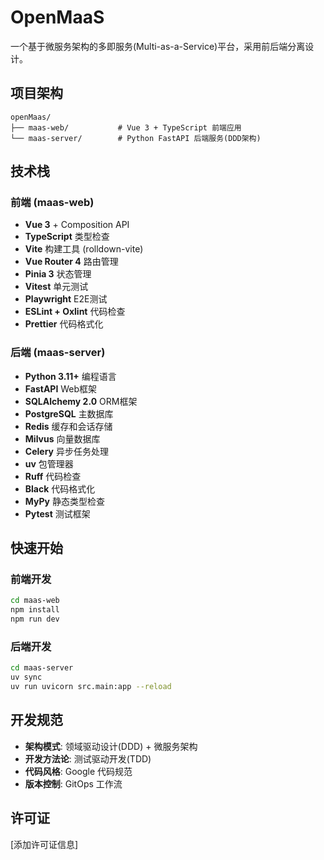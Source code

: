# OpenMaaS

一个基于微服务架构的多即服务(Multi-as-a-Service)平台，采用前后端分离设计。

## 项目架构

```
openMaas/
├── maas-web/           # Vue 3 + TypeScript 前端应用
└── maas-server/        # Python FastAPI 后端服务(DDD架构)
```

## 技术栈

### 前端 (maas-web)

- **Vue 3** + Composition API
- **TypeScript** 类型检查
- **Vite** 构建工具 (rolldown-vite)
- **Vue Router 4** 路由管理
- **Pinia 3** 状态管理
- **Vitest** 单元测试
- **Playwright** E2E测试
- **ESLint + Oxlint** 代码检查
- **Prettier** 代码格式化

### 后端 (maas-server)

- **Python 3.11+** 编程语言
- **FastAPI** Web框架
- **SQLAlchemy 2.0** ORM框架
- **PostgreSQL** 主数据库
- **Redis** 缓存和会话存储
- **Milvus** 向量数据库
- **Celery** 异步任务处理
- **uv** 包管理器
- **Ruff** 代码检查
- **Black** 代码格式化
- **MyPy** 静态类型检查
- **Pytest** 测试框架

## 快速开始

### 前端开发

```bash
cd maas-web
npm install
npm run dev
```

### 后端开发

```bash
cd maas-server
uv sync
uv run uvicorn src.main:app --reload
```

## 开发规范

- **架构模式**: 领域驱动设计(DDD) + 微服务架构
- **开发方法论**: 测试驱动开发(TDD)
- **代码风格**: Google 代码规范
- **版本控制**: GitOps 工作流

## 许可证

[添加许可证信息]

